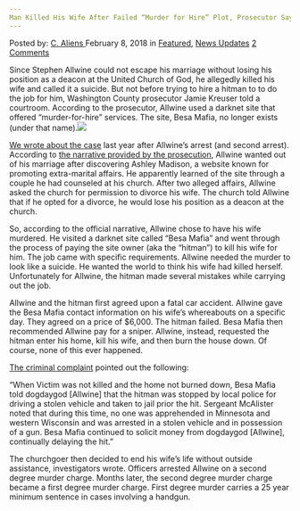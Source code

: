 ```yaml
---
Man Killed His Wife After Failed “Murder for Hire” Plot, Prosecutor Says
---
```

<article class="post-listing post-24731 post type-post status-publish format-standard has-post-thumbnail hentry 
 tag-failed tag-hire tag-killed tag-man tag-murder tag-plot tag-prosecutor tag-wife">
<div class="post-inner">
<span>Posted by: <a href="https://www.deepdotweb.com/author/caliens/" title="">C. Aliens </a></span>
<span>February 8, 2018</span>
<span>in <a href="https://www.deepdotweb.com/category/deepdot-news/" rel="category tag">Featured</a>, <a href="https://www.deepdotweb.com/category/news-updates/" rel="category tag">News Updates</a></span>
<span><a href="https://www.deepdotweb.com/2018/02/08/man-killed-wife-failed-murder-hire-plot-prosecutor-says/#comments">2 Comments</a></span>


<p>Since Stephen Allwine could not escape his marriage without losing his position as a deacon at the United Church of God, he allegedly killed his wife and called it a suicide. But not before trying to hire a hitman to to do the job for him, Washington County prosecutor Jamie Kreuser told a courtroom. According to the prosecutor, Allwine used a darknet site that offered “murder-for-hire” services. The site, Besa Mafia, no longer exists (under that name).<img class="wp-image-24734 aligncenter" src="/imgs/2018/02/word-image-16.jpeg" srcset="/imgs/2018/02/word-image-16.jpeg 660w, /imgs/2018/02/word-image-16-300x150.jpeg 300w" sizes="(max-width: 660px) 100vw, 660px" /></p>
<p><a href="https://www.deepdotweb.com/2017/02/06/man-tried-hire-hitman-darknet-kill-wife-got-scammed-arrested-instead/">We wrote about the case</a> last year after Allwine’s arrest (and second arrest). According to <a href="https://www.washingtonpost.com/news/morning-mix/wp/2018/01/25/a-church-elders-ashley-madison-affairs-led-him-to-the-dark-web-and-murder-police-say/?utm_term=.24429c359bdf">the narrative provided by the prosecution</a>, Allwine wanted out of his marriage after discovering Ashley Madison, a website known for promoting extra-marital affairs. He apparently learned of the site through a couple he had counseled at his church. After two alleged affairs, Allwine asked the church for permission to divorce his wife. The church told Allwine that if he opted for a divorce, he would lose his position as a deacon at the church.</p>
<p>So, according to the official narrative, Allwine chose to have his wife murdered. He visited a darknet site called “Besa Mafia” and went through the process of paying the site owner (aka the “hitman”) to kill his wife for him. The job came with specific requirements. Allwine needed the murder to look like a suicide. He wanted the world to think his wife had killed herself. Unfortunately for Allwine, the hitman made several mistakes while carrying out the job.</p>
<p>Allwine and the hitman first agreed upon a fatal car accident. Allwine gave the Besa Mafia contact information on his wife’s whereabouts on a specific day. They agreed on a price of $6,000. The hitman failed. Besa Mafia then recommended Allwine pay for a sniper. Allwine, instead, requested the hitman enter his home, kill his wife, and then burn the house down. Of course, none of this ever happened.</p>
<p><a href="https://assets.documentcloud.org/documents/3386250/Allwine-Stephen-Carl.pdf">The criminal complaint</a> pointed out the following:</p>
<p>“When Victim was not killed and the home not burned down, Besa Mafia told dogdaygod [Allwine] that the hitman was stopped by local police for driving a stolen vehicle and taken to jail prior the hit. Sergeant McAlister noted that during this time, no one was apprehended in Minnesota and western Wisconsin and was arrested in a stolen vehicle and in possession of a gun. Besa Mafia continued to solicit money from dogdaygod [Allwine], continually delaying the hit.”</p>
<p>The churchgoer then decided to end his wife’s life without outside assistance, investigators wrote. Officers arrested Allwine on a second degree murder charge. Months later, the second degree murder charge became a first degree murder charge. First degree murder carries a 25 year minimum sentence in cases involving a handgun.</p>
</div>
<span style="display:none"><a href="https://www.deepdotweb.com/tag/failed/" rel="tag">failed</a> <a href="https://www.deepdotweb.com/tag/hire/" rel="tag">hire</a> <a href="https://www.deepdotweb.com/tag/killed/" rel="tag">killed</a> <a href="https://www.deepdotweb.com/tag/man/" rel="tag">man</a> <a href="https://www.deepdotweb.com/tag/murder/" rel="tag">murder</a> <a href="https://www.deepdotweb.com/tag/plot/" rel="tag">plot</a> <a href="https://www.deepdotweb.com/tag/prosecutor/" rel="tag">prosecutor</a> <a href="https://www.deepdotweb.com/tag/wife/" rel="tag">wife</a></span> <span style="display:none" class="updated">2018-02-08</span>
<div style="display:none" class="vcard author" itemprop="author" itemscope itemtype="http://schema.org/Person"><strong class="fn" itemprop="name"><a href="https://www.deepdotweb.com/author/caliens/" title="Posts by C. Aliens" rel="author">C. Aliens</a></strong></div>
</div>
</article>

